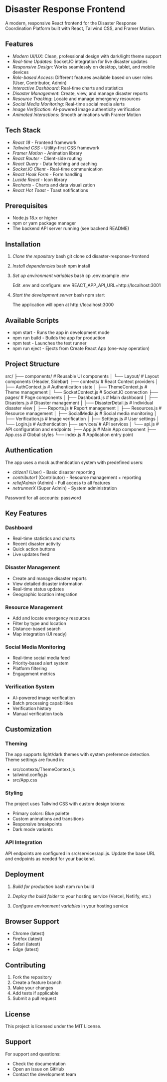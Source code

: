 # Disaster Response Frontend

A modern, responsive React frontend for the Disaster Response Coordination Platform built with React, Tailwind CSS, and Framer Motion.

## Features

- _Modern UI/UX_: Clean, professional design with dark/light theme support
- _Real-time Updates_: Socket.IO integration for live disaster updates
- _Responsive Design_: Works seamlessly on desktop, tablet, and mobile devices
- _Role-based Access_: Different features available based on user roles (User, Contributor, Admin)
- _Interactive Dashboard_: Real-time charts and statistics
- _Disaster Management_: Create, view, and manage disaster reports
- _Resource Tracking_: Locate and manage emergency resources
- _Social Media Monitoring_: Real-time social media alerts
- _Image Verification_: AI-powered image authenticity verification
- _Animated Interactions_: Smooth animations with Framer Motion

## Tech Stack

- _React 18_ - Frontend framework
- _Tailwind CSS_ - Utility-first CSS framework
- _Framer Motion_ - Animation library
- _React Router_ - Client-side routing
- _React Query_ - Data fetching and caching
- _Socket.IO Client_ - Real-time communication
- _React Hook Form_ - Form handling
- _Lucide React_ - Icon library
- _Recharts_ - Charts and data visualization
- _React Hot Toast_ - Toast notifications

## Prerequisites

- Node.js 18.x or higher
- npm or yarn package manager
- The backend API server running (see backend README)

## Installation

1. _Clone the repository_
   bash
   git clone <repository-url>
   cd disaster-response-frontend

2. _Install dependencies_
   bash
   npm install

3. _Set up environment variables_
   bash
   cp .env.example .env

   Edit .env and configure:
   env
   REACT_APP_API_URL=http://localhost:3001

4. _Start the development server_
   bash
   npm start

   The application will open at http://localhost:3000

## Available Scripts

- npm start - Runs the app in development mode
- npm run build - Builds the app for production
- npm test - Launches the test runner
- npm run eject - Ejects from Create React App (one-way operation)

## Project Structure

src/
├── components/ # Reusable UI components
│ └── Layout/ # Layout components (Header, Sidebar)
├── contexts/ # React Context providers
│ ├── AuthContext.js # Authentication state
│ ├── ThemeContext.js # Theme management
│ └── SocketContext.js # Socket.IO connection
├── pages/ # Page components
│ ├── Dashboard.js # Main dashboard
│ ├── Disasters.js # Disaster management
│ ├── DisasterDetail.js # Individual disaster view
│ ├── Reports.js # Report management
│ ├── Resources.js # Resource management
│ ├── SocialMedia.js # Social media monitoring
│ ├── Verification.js # Image verification
│ ├── Settings.js # User settings
│ └── Login.js # Authentication
├── services/ # API services
│ └── api.js # API configuration and endpoints
├── App.js # Main App component
├── App.css # Global styles
└── index.js # Application entry point

## Authentication

The app uses a mock authentication system with predefined users:

- _citizen1_ (User) - Basic disaster reporting
- _contributor1_ (Contributor) - Resource management + reporting
- _reliefAdmin_ (Admin) - Full access to all features
- _netrunnerX_ (Super Admin) - System administration

Password for all accounts: password

## Key Features

### Dashboard

- Real-time statistics and charts
- Recent disaster activity
- Quick action buttons
- Live updates feed

### Disaster Management

- Create and manage disaster reports
- View detailed disaster information
- Real-time status updates
- Geographic location integration

### Resource Management

- Add and locate emergency resources
- Filter by type and location
- Distance-based search
- Map integration (UI ready)

### Social Media Monitoring

- Real-time social media feed
- Priority-based alert system
- Platform filtering
- Engagement metrics

### Verification System

- AI-powered image verification
- Batch processing capabilities
- Verification history
- Manual verification tools

## Customization

### Theming

The app supports light/dark themes with system preference detection. Theme settings are found in:

- src/contexts/ThemeContext.js
- tailwind.config.js
- src/App.css

### Styling

The project uses Tailwind CSS with custom design tokens:

- Primary colors: Blue palette
- Custom animations and transitions
- Responsive breakpoints
- Dark mode variants

### API Integration

API endpoints are configured in src/services/api.js. Update the base URL and endpoints as needed for your backend.

## Deployment

1. _Build for production_
   bash
   npm run build

2. _Deploy the build folder_ to your hosting service (Vercel, Netlify, etc.)

3. _Configure environment variables_ in your hosting service

## Browser Support

- Chrome (latest)
- Firefox (latest)
- Safari (latest)
- Edge (latest)

## Contributing

1. Fork the repository
2. Create a feature branch
3. Make your changes
4. Add tests if applicable
5. Submit a pull request

## License

This project is licensed under the MIT License.

## Support

For support and questions:

- Check the documentation
- Open an issue on GitHub
- Contact the development team
